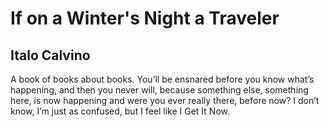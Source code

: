 # If on a Winter's Night a Traveler
## Italo Calvino
A book of books about books. You’ll be ensnared before you know what’s happening, and then you never will, because something else, something here, is now happening and were you ever really there, before now? I don’t know, I’m just as confused, but I feel like I Get It Now.
